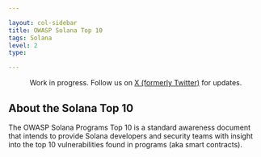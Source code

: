 ```yaml
---

layout: col-sidebar
title: OWASP Solana Top 10
tags: Solana
level: 2
type: 

---
```

<div class="alert">
  <p style="text-align:center">
    Work in progress. Follow us on 
    <a href="https://twitter.com/SolanaTop10">X (formerly Twitter)</a> for updates.
  </p>
</div>

## About the Solana Top 10

The OWASP Solana Programs Top 10 is a standard awareness document that intends to provide Solana developers and security teams with insight into the top 10 vulnerabilities found in programs (aka smart contracts). 

